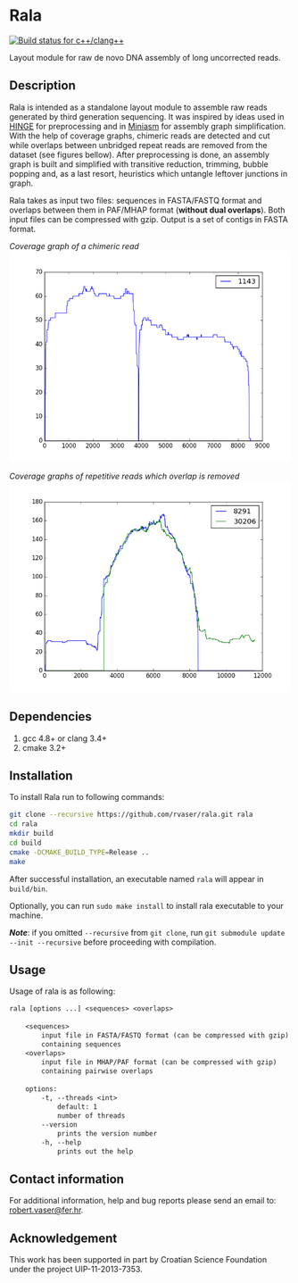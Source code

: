 # Rala

[![Build status for c++/clang++](https://travis-ci.org/rvaser/rala.svg?branch=master)](https://travis-ci.org/rvaser/rala)

Layout module for raw de novo DNA assembly of long uncorrected reads.

## Description
Rala is intended as a standalone layout module to assemble raw reads generated by third generation sequencing. It was inspired by ideas used in [HINGE](https://github.com/HingeAssembler/HINGE) for preprocessing and in [Miniasm](https://github.com/lh3/miniasm) for assembly graph simplification. With the help of coverage graphs, chimeric reads are detected and cut while overlaps between unbridged repeat reads are removed from the dataset (see figures bellow). After preprocessing is done, an assembly graph is built and simplified with transitive reduction, trimming, bubble popping and, as a last resort, heuristics which untangle leftover junctions in graph.

Rala takes as input two files: sequences in FASTA/FASTQ format and overlaps between them in PAF/MHAP format (**without dual overlaps**). Both input files can be compressed with gzip. Output is a set of contigs in FASTA format.

*Coverage graph of a chimeric read*
![](misc/chimeric_read.png)

*Coverage graphs of repetitive reads which overlap is removed*
![](misc/false_overlap.png)


## Dependencies
1. gcc 4.8+ or clang 3.4+
2. cmake 3.2+

## Installation
To install Rala run to following commands:

```bash
git clone --recursive https://github.com/rvaser/rala.git rala
cd rala
mkdir build
cd build
cmake -DCMAKE_BUILD_TYPE=Release ..
make
```

After successful installation, an executable named `rala` will appear in `build/bin`.

Optionally, you can run `sudo make install` to install rala executable to your machine.

***Note***: if you omitted `--recursive` from `git clone`, run `git submodule update --init --recursive` before proceeding with compilation.

## Usage

Usage of rala is as following:

    rala [options ...] <sequences> <overlaps>

        <sequences>
            input file in FASTA/FASTQ format (can be compressed with gzip)
            containing sequences
        <overlaps>
            input file in MHAP/PAF format (can be compressed with gzip)
            containing pairwise overlaps

        options:
            -t, --threads <int>
                default: 1
                number of threads
            --version
                prints the version number
            -h, --help
                prints out the help

## Contact information

For additional information, help and bug reports please send an email to: robert.vaser@fer.hr.

## Acknowledgement

This work has been supported in part by Croatian Science Foundation under the project UIP-11-2013-7353.
